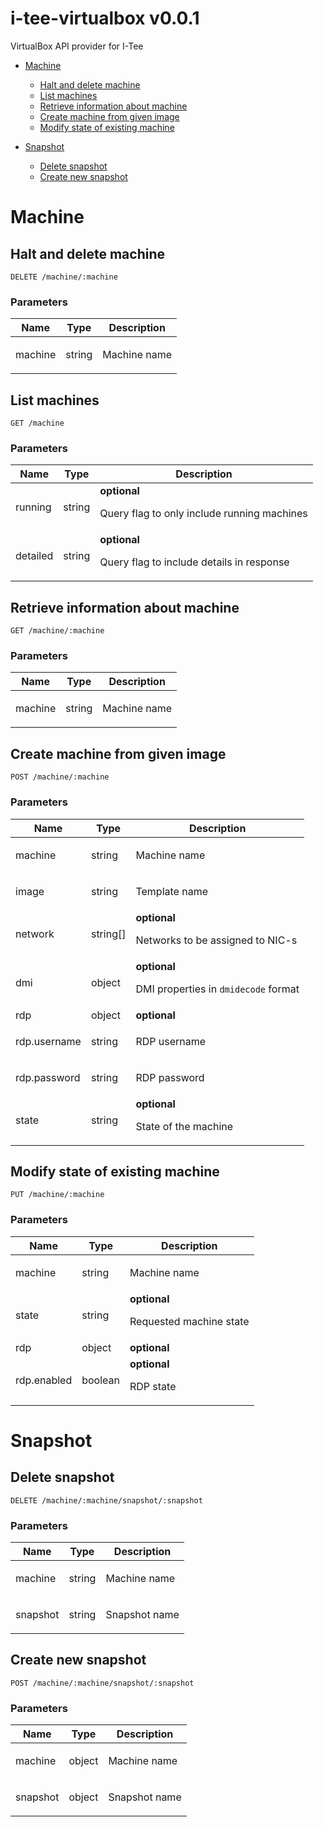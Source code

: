 # i-tee-virtualbox v0.0.1

VirtualBox API provider for I-Tee

- [Machine](#machine)
	- [Halt and delete machine](#halt-and-delete-machine)
	- [List machines](#list-machines)
	- [Retrieve information about machine](#retrieve-information-about-machine)
	- [Create machine from given image](#create-machine-from-given-image)
	- [Modify state of existing machine](#modify-state-of-existing-machine)
	
- [Snapshot](#snapshot)
	- [Delete snapshot](#delete-snapshot)
	- [Create new snapshot](#create-new-snapshot)
	


# Machine

## Halt and delete machine



	DELETE /machine/:machine


### Parameters

| Name    | Type      | Description                          |
|---------|-----------|--------------------------------------|
| machine			| string			|  <p>Machine name</p>							|

## List machines



	GET /machine


### Parameters

| Name    | Type      | Description                          |
|---------|-----------|--------------------------------------|
| running			| string			| **optional** <p>Query flag to only include running machines</p>							|
| detailed			| string			| **optional** <p>Query flag to include details in response</p>							|

## Retrieve information about machine



	GET /machine/:machine


### Parameters

| Name    | Type      | Description                          |
|---------|-----------|--------------------------------------|
| machine			| string			|  <p>Machine name</p>							|

## Create machine from given image



	POST /machine/:machine


### Parameters

| Name    | Type      | Description                          |
|---------|-----------|--------------------------------------|
| machine			| string			|  <p>Machine name</p>							|
| image			| string			|  <p>Template name</p>							|
| network			| string[]			| **optional** <p>Networks to be assigned to NIC-s</p>							|
| dmi			| object			| **optional** <p>DMI properties in <code>dmidecode</code> format</p>							|
| rdp			| object			| **optional** 							|
| rdp.username			| string			|  <p>RDP username</p>							|
| rdp.password			| string			|  <p>RDP password</p>							|
| state			| string			| **optional** <p>State of the machine</p>							|

## Modify state of existing machine



	PUT /machine/:machine


### Parameters

| Name    | Type      | Description                          |
|---------|-----------|--------------------------------------|
| machine			| string			|  <p>Machine name</p>							|
| state			| string			| **optional** <p>Requested machine state</p>							|
| rdp			| object			| **optional** 							|
| rdp.enabled			| boolean			| **optional** <p>RDP state</p>							|

# Snapshot

## Delete snapshot



	DELETE /machine/:machine/snapshot/:snapshot


### Parameters

| Name    | Type      | Description                          |
|---------|-----------|--------------------------------------|
| machine			| string			|  <p>Machine name</p>							|
| snapshot			| string			|  <p>Snapshot name</p>							|

## Create new snapshot



	POST /machine/:machine/snapshot/:snapshot


### Parameters

| Name    | Type      | Description                          |
|---------|-----------|--------------------------------------|
| machine			| object			|  <p>Machine name</p>							|
| snapshot			| object			|  <p>Snapshot name</p>							|


